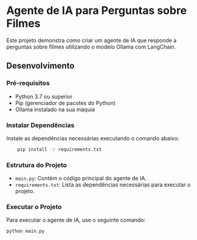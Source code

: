 # Agente de IA para Perguntas sobre Filmes

Este projeto demonstra como criar um agente de IA que responde a perguntas sobre filmes utilizando o modelo Ollama com LangChain.

## Desenvolvimento

### Pré-requisitos

- Python 3.7 ou superior
- Pip (gerenciador de pacotes do Python)
- Ollama instalado na sua máquia

### Instalar Dependências
Instale as dependências necessárias executando o comando abaixo:

```bash
    pip install -r requirements.txt
```

### Estrutura do Projeto

- `main.py`: Contém o código principal do agente de IA.
- `requirements.txt`: Lista as dependências necessárias para executar o projeto.

### Executar o Projeto

Para executar o agente de IA, use o seguinte comando:

```bash
python main.py
```

